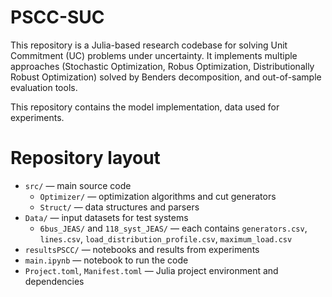 # PSCC-SUC

This repository is a Julia-based research codebase for solving Unit Commitment (UC) problems under uncertainty. It implements multiple approaches (Stochastic Optimization, Robus Optimization, Distributionally Robust Optimization) solved by Benders decomposition, and out-of-sample evaluation tools. 

This repository contains the model implementation, data used for experiments.

# Repository layout

- `src/` — main source code
	- `Optimizer/` — optimization algorithms and cut generators
	- `Struct/` — data structures and parsers
- `Data/` — input datasets for test systems
	- `6bus_JEAS/` and `118_syst_JEAS/` — each contains `generators.csv`, `lines.csv`, `load_distribution_profile.csv`, `maximum_load.csv`
- `resultsPSCC/` — notebooks and results from experiments
- `main.ipynb` — notebook to run the code
- `Project.toml`, `Manifest.toml` — Julia project environment and dependencies